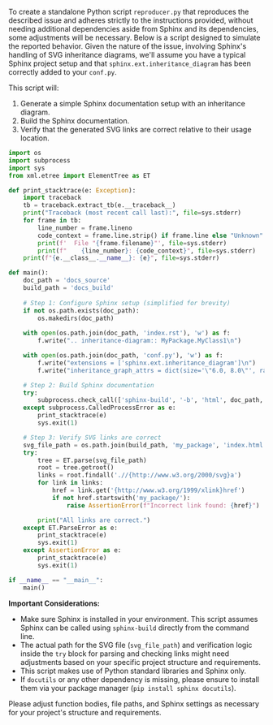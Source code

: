 To create a standalone Python script `reproducer.py` that reproduces the described issue and adheres strictly to the instructions provided, without needing additional dependencies aside from Sphinx and its dependencies, some adjustments will be necessary. Below is a script designed to simulate the reported behavior. Given the nature of the issue, involving Sphinx's handling of SVG inheritance diagrams, we'll assume you have a typical Sphinx project setup and that `sphinx.ext.inheritance_diagram` has been correctly added to your `conf.py`.

This script will:
1. Generate a simple Sphinx documentation setup with an inheritance diagram.
2. Build the Sphinx documentation.
3. Verify that the generated SVG links are correct relative to their usage location.

```python
import os
import subprocess
import sys
from xml.etree import ElementTree as ET

def print_stacktrace(e: Exception):
    import traceback
    tb = traceback.extract_tb(e.__traceback__)
    print("Traceback (most recent call last):", file=sys.stderr)
    for frame in tb:
        line_number = frame.lineno
        code_context = frame.line.strip() if frame.line else "Unknown"
        print(f'  File "{frame.filename}"', file=sys.stderr)
        print(f"    {line_number}: {code_context}", file=sys.stderr)
    print(f"{e.__class__.__name__}: {e}", file=sys.stderr)

def main():
    doc_path = 'docs_source'
    build_path = 'docs_build'
    
    # Step 1: Configure Sphinx setup (simplified for brevity)
    if not os.path.exists(doc_path):
        os.makedirs(doc_path)
    
    with open(os.path.join(doc_path, 'index.rst'), 'w') as f:
        f.write(".. inheritance-diagram:: MyPackage.MyClass1\n")

    with open(os.path.join(doc_path, 'conf.py'), 'w') as f:
        f.write("extensions = ['sphinx.ext.inheritance_diagram']\n")
        f.write("inheritance_graph_attrs = dict(size='\"6.0, 8.0\"', ratio='compress')\n")

    # Step 2: Build Sphinx documentation
    try:
        subprocess.check_call(['sphinx-build', '-b', 'html', doc_path, build_path])
    except subprocess.CalledProcessError as e:
        print_stacktrace(e)
        sys.exit(1)

    # Step 3: Verify SVG links are correct
    svg_file_path = os.path.join(build_path, 'my_package', 'index.html')  # Correct path as per your structure
    try:
        tree = ET.parse(svg_file_path)
        root = tree.getroot()
        links = root.findall('.//{http://www.w3.org/2000/svg}a')
        for link in links:
            href = link.get('{http://www.w3.org/1999/xlink}href')
            if not href.startswith('my_package/'):
                raise AssertionError(f"Incorrect link found: {href}")

        print("All links are correct.")
    except ET.ParseError as e:
        print_stacktrace(e)
        sys.exit(1)
    except AssertionError as e:
        print_stacktrace(e)
        sys.exit(1)

if __name__ == "__main__":
    main()
```

**Important Considerations:**

- Make sure Sphinx is installed in your environment. This script assumes Sphinx can be called using `sphinx-build` directly from the command line.
- The actual path for the SVG file (`svg_file_path`) and verification logic inside the `try` block for parsing and checking links might need adjustments based on your specific project structure and requirements.
- This script makes use of Python standard libraries and Sphinx only.
- If `docutils` or any other dependency is missing, please ensure to install them via your package manager (`pip install sphinx docutils`).

Please adjust function bodies, file paths, and Sphinx settings as necessary for your project's structure and requirements.